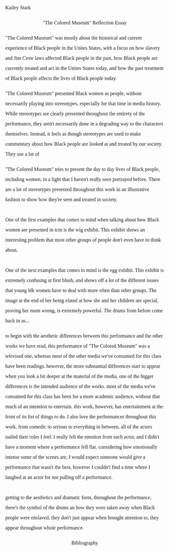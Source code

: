 <!--
connect "The Colored Museum" to one feminist and one performance concept covered in class.
-->
<p style="line-height: 2; font-family: Times New Roman; font-size:16px">Kailey Stark</p>
<p style="text-align: center; line-height: 2; font-family: Times New Roman; font-size:16px">"The Colored Museum" Reflection Essay</p>
<!--  -->
<!--  -->
<!--  -->
<p style="line-height: 2; font-family: Times New Roman; font-size:16px">
<!-- What is the central theme in "The Colored Museum"? -->
"The Colored Museum" was mostly about the historical and current experience of Black people in the Unites States, with a focus on
<!--  -->
<!-- 1 --> how slavery and Jim Crow laws affected Black people in the past,
<!--  -->
<!-- 2 --> how Black people are currently treated and act in the Unites States today,
<!--  -->
<!-- 3 --> and how the past treatment of Black people affects the lives of Black people today.
<!--  -->
<!-- this play focuses on African Americans more than just People of Color -->
<!--  -->
</p>
<p style="line-height: 2; font-family: Times New Roman; font-size:16px">
<!--  -->
<!-- What kind of Black feminist intervention does "The Colored Museum" make, if any? -->
<!-- these are the feminist strategies -->
<!-- Polyphony; Non linearity; Multiple truths; Non hierarchical relationships -->
<!--  -->
"The Colored Museum" presented Black women as people, without necessarily playing into stereotypes, especially for that time in media history.
<!-- they definitely use stereotypes -->
<!-- add more obvi -->
<!-- controlling images chapter -->
<!-- Chapter 5 of *Black Feminist Thought* -->
<!--  -->
While stereotypes are clearly presented throughout the entirety of the performance, they aren't necessarily done in a degrading way to the characters themselves. Instead, it feels as though stereotypes are used to make commentary about how Black people are looked at and treated by our society.
<!-- v newly added; go edit v -->
They use a lot of
<!--  -->
</p>
<p style="line-height: 2; font-family: Times New Roman; font-size:16px;">
<!--  -->
<!-- How does it illuminate the lives of Black women? -->
<!-- these are the feminist strategies -->
<!-- Polyphony; Non linearity; Multiple truths; Non hierarchical relationships -->
"The Colored Museum" tries to present the day to day lives of Black people, including women, in a light that I haven't really seen portrayed before.
<!--  -->
There are a lot of stereotypes presented throughout this work in an illustrative fashion to show how they're seen and treated in society.
<!--  -->
<br><br>
<!--  -->
<!-- the wig exhibit -->
One of the first examples that comes to mind when talking about how Black women are presented in tcm is the wig exhibit.  <!--(the wig one go find the name)-->
<!--  -->
This exhibit shows an interesting problem that most other groups of people don't even have to think about.
<!--  -->
<br><br>
<!-- the egg exhibit -->
One of the next examples that comes to mind is the egg exhibit. <!-- go find the name -->
<!--  -->
This exhibit is extremely confusing at first blush, and shows off a lot of the different issues that young blk women have to deal with more often than other groups.
<!--  -->
The image at the end of her being elated at how she and her children are special, proving her mom wrong, is extremely powerful. The drums from before come back in as...
<!--  -->
</p>
<!--  -->
<p style="line-height: 2; font-family: Times New Roman; font-size:16px">
<!-- How does its aesthetics and use of dramatic form relate with (or depart from) those covered in class? -->
<!-- this part is supposed to be about stuff like the jazz aesthetic, movement, color, etc. -->
<!-- One feminist and one performance concept Black Feminist Thought has bulk of info needed fem not everyone in this bridge called my back; not everyone is Black in it there is a moment asks about Black fem specifically; you can find outside sources -->
<!-- these are the feminist strategies -->
<!-- Polyphony; Non linearity; Multiple truths; Non hierarchical relationships -->
<!-- you need to go thru and make it to where you don't need the questions there for it to make sense -->
<!--  -->
to begin with the aesthetic differences between this performance and the other works we have read, this performance of "The Colored Museum" was a televised one, whereas most of the other media we've consumed for this class have been readings. however, the more substantial differences start to appear when you look a bit deeper at the material of the media.
<!--  -->
one of the bigger differences is the intended audience of the works. most of the media we've consumed for this class has been for a more academic audience, without that much of an intention to entertain. this work, however, has entertainment at the front of its list of things to do.
<!--  -->
I also love the performances throughout this work. from comedic to serious to everything in between, all of the actors nailed their roles I feel. I really felt the emotion from each actor, and I didn't have a moment where a performance fell flat. considering how emotionally intense some of the scenes are, I would expect someone would give a performance that wasn't the best, however I couldn't find a time where I laughed at an actor for not pulling off a performance.
<!--  -->
<br><br>
getting to the aesthetics and dramatic form,
<!--  -->
throughout the performance, there's the symbol of the drums an how they were taken away when Black people were enslaved. they don't just appear when brought attention to, they appear throughout whole performance.
<!--  -->
<!-- think about what I've made in the past and how relates to this work -->
<!--  -->
</p>
<!--  -->
<p style="text-align: center; line-height: 2; font-family: Times New Roman; font-size:16px">Bibliography</p>
<!--  -->
<p style="line-height: 2; font-family: Times New Roman; font-size:16px">
<!--  -->
</p>
<!--
**Abbreviation Key**
---
**Feminism Words**
aa = African American
poc = People of Color
jc = Jim Crow
Black = Black
fem = feminism
bf = Black Feminism
blk = Black
fem = feminist / feminism
bf = Black feminism
wht = White
---
**Grammar**
didnt = didn't
wasnt = wasn't
couldnt = couldn't
wouldnt = wouldn't
im = I'm
i = I
weve = we've
ive = I've
---
**Works
con flama = *Con Flama*
cf = *Con Flama*
bft = *Black Feminist Thought*
tcm = "The Colored Museum"
---
**People**
sb = Sharon Bridgforth
lc = Laurie Carlos
lp = Lourdes Pérez
jj = Joni Jones
---
**Places**
u.s  = Unites States
---
**Normal/Misc Words**
btwn = between
u = you
qsn = question
ch. = Chapter
-->

